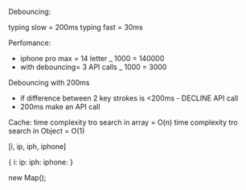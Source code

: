 Debouncing:

typing slow = 200ms typing fast = 30ms

Perfomance:

 - iphone pro max = 14 letter _ 1000 = 140000
 - with debouncing= 3 API calls _ 1000 = 3000

Debouncing with 200ms

 - if difference between 2 key strokes is <200ms - DECLINE API call
 - 200ms make an API call

Cache: time complexity tro search in array = O(n) time complexity tro search in Object = O(1)

[i, ip, iph, iphone]

{ i: ip: iph: iphone: }

new Map();
